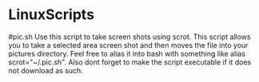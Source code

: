 # LinuxScripts


#pic.sh 
Use this script to take screen shots using scrot. This script allows 
you to take a selected area screen shot and then moves the file into 
your pictures directory. Feel free to alias it into bash with something 
like alias scrot="~/.pic.sh". Also dont forget to make the script 
executable if it does not download as such.  
